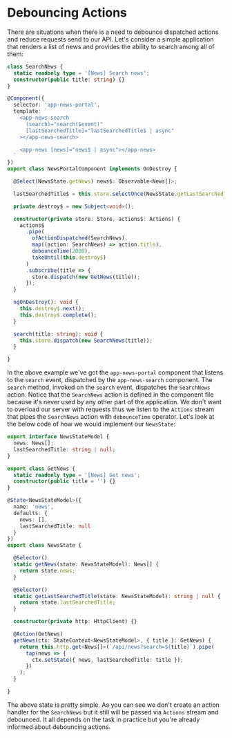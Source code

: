 # Debouncing Actions

There are situations when there is a need to debounce dispatched actions and reduce requests send to our API. Let's consider a simple application that renders a list of news and provides the ability to search among all of them:

```ts
class SearchNews {
  static readonly type = '[News] Search news';
  constructor(public title: string) {}
}

@Component({
  selector: 'app-news-portal',
  template: `
    <app-news-search
      (search)="search($event)"
      [lastSearchedTitle]="lastSearchedTitle$ | async"
    ></app-news-search>

    <app-news [news]="news$ | async"></app-news>
  `
})
export class NewsPortalComponent implements OnDestroy {

  @Select(NewsState.getNews) news$: Observable<News[]>;

  lastSearchedTitle$ = this.store.selectOnce(NewsState.getLastSearchedTitle);

  private destroy$ = new Subject<void>();

  constructor(private store: Store, actions$: Actions) {
    actions$
      .pipe(
        ofActionDispatched(SearchNews),
        map((action: SearchNews) => action.title),
        debounceTime(2000),
        takeUntil(this.destroy$)
      )
      .subscribe(title => {
        store.dispatch(new GetNews(title));
      });
  }

  ngOnDestroy(): void {
    this.destroy$.next();
    this.destroy$.complete();
  }

  search(title: string): void {
    this.store.dispatch(new SearchNews(title));
  }

}
```

In the above example we've got the `app-news-portal` component that listens to the `search` event, dispatched by the `app-news-search` component. The `search` method, invoked on the `search` event, dispatches the `SearchNews` action. Notice that the `SearchNews` action is defined in the component file because it's never used by any other part of the application. We don't want to overload our server with requests thus we listen to the `Actions` stream that pipes the `SearchNews` action with `debounceTime` operator. Let's look at the below code of how we would implement our `NewsState`:

```ts
export interface NewsStateModel {
  news: News[];
  lastSearchedTitle: string | null;
}

export class GetNews {
  static readonly type = '[News] Get news';
  constructor(public title = '') {}
}

@State<NewsStateModel>({
  name: 'news',
  defaults: {
    news: [],
    lastSearchedTitle: null
  }
})
export class NewsState {

  @Selector()
  static getNews(state: NewsStateModel): News[] {
    return state.news;
  }

  @Selector()
  static getLastSearchedTitle(state: NewsStateModel): string | null {
    return state.lastSearchedTitle;
  }

  constructor(private http: HttpClient) {}

  @Action(GetNews)
  getNews(ctx: StateContext<NewsStateModel>, { title }: GetNews) {
    return this.http.get<News[]>(`/api/news?search=${title}`).pipe(
      tap(news => {
        ctx.setState({ news, lastSearchedTitle: title });
      })
    );
  }

}
```

The above state is pretty simple. As you can see we don't create an action handler for the `SearchNews` but it still will be passed via `Actions` stream and debounced. It all depends on the task in practice but you're already informed about debouncing actions.
